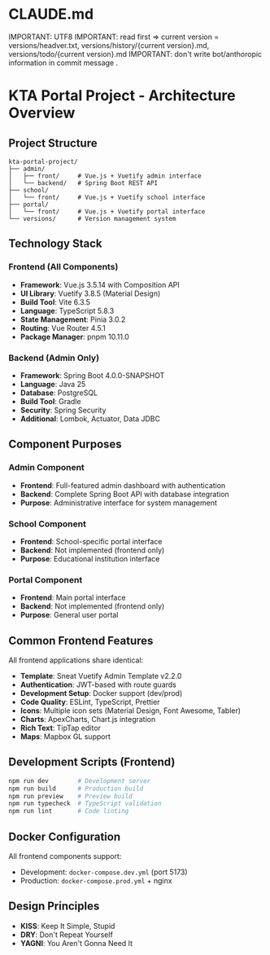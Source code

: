 # CLAUDE.md
IMPORTANT: UTF8
IMPORTANT: read first => current version = versions/headver.txt, versions/history/{current version}.md, versions/todo/{current version}.md
IMPORTANT: don't write bot/anthoropic information in commit message .

# KTA Portal Project - Architecture Overview

## Project Structure
```
kta-portal-project/
├── admin/
│   ├── front/     # Vue.js + Vuetify admin interface
│   └── backend/   # Spring Boot REST API
├── school/
│   └── front/     # Vue.js + Vuetify school interface
├── portal/
│   └── front/     # Vue.js + Vuetify portal interface
└── versions/      # Version management system
```

## Technology Stack

### Frontend (All Components)
- **Framework**: Vue.js 3.5.14 with Composition API
- **UI Library**: Vuetify 3.8.5 (Material Design)
- **Build Tool**: Vite 6.3.5
- **Language**: TypeScript 5.8.3
- **State Management**: Pinia 3.0.2
- **Routing**: Vue Router 4.5.1
- **Package Manager**: pnpm 10.11.0

### Backend (Admin Only)
- **Framework**: Spring Boot 4.0.0-SNAPSHOT
- **Language**: Java 25
- **Database**: PostgreSQL
- **Build Tool**: Gradle
- **Security**: Spring Security
- **Additional**: Lombok, Actuator, Data JDBC

## Component Purposes

### Admin Component
- **Frontend**: Full-featured admin dashboard with authentication
- **Backend**: Complete Spring Boot API with database integration
- **Purpose**: Administrative interface for system management

### School Component  
- **Frontend**: School-specific portal interface
- **Backend**: Not implemented (frontend only)
- **Purpose**: Educational institution interface

### Portal Component
- **Frontend**: Main portal interface
- **Backend**: Not implemented (frontend only)  
- **Purpose**: General user portal

## Common Frontend Features
All frontend applications share identical:
- **Template**: Sneat Vuetify Admin Template v2.2.0
- **Authentication**: JWT-based with route guards
- **Development Setup**: Docker support (dev/prod)
- **Code Quality**: ESLint, TypeScript, Prettier
- **Icons**: Multiple icon sets (Material Design, Font Awesome, Tabler)
- **Charts**: ApexCharts, Chart.js integration
- **Rich Text**: TipTap editor
- **Maps**: Mapbox GL support

## Development Scripts (Frontend)
```bash
npm run dev        # Development server
npm run build      # Production build  
npm run preview    # Preview build
npm run typecheck  # TypeScript validation
npm run lint       # Code linting
```

## Docker Configuration
All frontend components support:
- Development: `docker-compose.dev.yml` (port 5173)
- Production: `docker-compose.prod.yml` + nginx

## Design Principles
- **KISS**: Keep It Simple, Stupid
- **DRY**: Don't Repeat Yourself  
- **YAGNI**: You Aren't Gonna Need It


